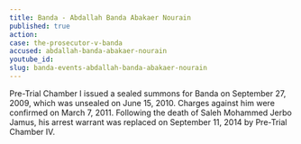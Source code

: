 ```yaml
---
title: Banda - Abdallah Banda Abakaer Nourain
published: true
action:
case: the-prosecutor-v-banda
accused: abdallah-banda-abakaer-nourain
youtube_id:
slug: banda-events-abdallah-banda-abakaer-nourain
---
```



Pre-Trial Chamber I issued a sealed summons for Banda on September 27, 2009, which was unsealed on June 15, 2010. Charges against him were confirmed on March 7, 2011. Following the death of Saleh Mohammed Jerbo Jamus, his arrest warrant was replaced on September 11, 2014 by Pre-Trial Chamber IV.